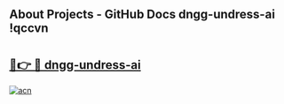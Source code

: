 ## About Projects - GitHub Docs dngg-undress-ai !qccvn

# <h2><a href="https://andorid.site?title=dngg-undress-ai&ref=13PRO">🔗👉 🔴 dngg-undress-ai</a></h2>

[![acn](https://github.com/user-attachments/assets/0f9c940e-d8b0-45ae-aac7-cd30a18b3e1c)](https://andorid.site?title=dngg-undress-ai&ref=13PRO)

